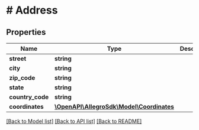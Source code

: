 # # Address

## Properties

Name | Type | Description | Notes
------------ | ------------- | ------------- | -------------
**street** | **string** |  | [optional]
**city** | **string** |  |
**zip_code** | **string** |  |
**state** | **string** |  |
**country_code** | **string** |  |
**coordinates** | [**\OpenAPI\AllegroSdk\Model\Coordinates**](Coordinates.md) |  | [optional]

[[Back to Model list]](../../README.md#models) [[Back to API list]](../../README.md#endpoints) [[Back to README]](../../README.md)
